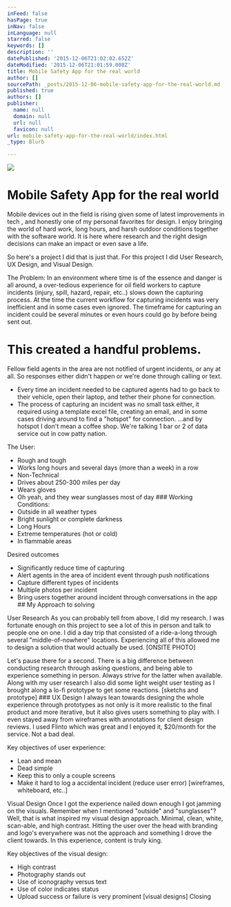 ```yaml
---
inFeed: false
hasPage: true
inNav: false
inLanguage: null
starred: false
keywords: []
description: ''
datePublished: '2015-12-06T21:02:02.652Z'
dateModified: '2015-12-06T21:01:59.008Z'
title: Mobile Safety App for the real world
author: []
sourcePath: _posts/2015-12-06-mobile-safety-app-for-the-real-world.md
published: true
authors: []
publisher:
  name: null
  domain: null
  url: null
  favicon: null
url: mobile-safety-app-for-the-real-world/index.html
_type: Blurb

---
```

![](https://s3-us-west-2.amazonaws.com/the-grid-img/p/350a28a1358361f5d8fd6ec5a9a208fe58ac8703.jpg)

# Mobile Safety App for the real world

Mobile devices out in the field is rising given some of latest improvements in tech , and honestly one of my personal favorites for design. I enjoy bringing the world of hard work, long hours, and harsh outdoor conditions together with the software world. It is here where research and the right design decisions can make an impact or even save a life.

So here's a project I did that is just that. For this project I did User Research, UX Design, and Visual Design.

The Problem:
In an environment where time is of the essence and danger is all around, a over-tedious experience for oil field workers to capture incidents (injury, spill, hazard, repair, etc..) slows down the capturing process. At the time the current workflow for capturing incidents was very inefficient and in some cases even ignored. The timeframe for capturing an incident could be several minutes or even hours could go by before being sent out.

# This created a handful problems.

Fellow field agents in the area are not notified of urgent incidents, or any at all. So responses either didn't happen or we're done through calling or text.
- Every time an incident needed to be captured agents had to go back to their vehicle, open their laptop, and tether their phone for connection.
- The process of capturing an incident was no small task either, it required using a template excel file, creating an email, and in some cases driving around to find a "hotspot" for connection. ...and by hotspot I don't mean a coffee shop. We're talking 1 bar or 2 of data service out in cow patty nation. 

The User:
- Rough and tough
- Works long hours and several days (more than a week) in a row
- Non-Technical
- Drives about 250-300 miles per day
- Wears gloves
- Oh yeah, and they wear sunglasses most of day
\#\#\# Working Conditions:
- Outside in all weather types
- Bright sunlight or complete darkness
- Long Hours
- Extreme temperatures (hot or cold)
- In flammable areas 

Desired outcomes 
- Significantly reduce time of capturing 
- Alert agents in the area of incident event through push notifications
- Capture different types of incidents
- Multiple photos per incident
- Bring users together around incident through conversations in the app
\#\# My Approach to solving 

User Research
As you can probably tell from above, I did my research. I was fortunate enough on this project to see a lot of this in person and talk to people one on one. I did a day trip that consisted of a ride-a-long through several "middle-of-nowhere" locations. Experiencing all of this allowed me to design a solution that would actually be used.
\[ONSITE PHOTO\] 

Let's pause there for a second. There is a big difference between conducting research through asking questions, and being able to experience something in person. Always strive for the latter when available.
Along with my user research I also did some light weight user testing as I brought along a lo-fi prototype to get some reactions. 
\[sketchs and prototype\]
\#\#\# UX Design
I always lean towards designing the whole experience through prototypes as not only is it more realistic to the final product and more iterative, but it also gives users something to play with. I even stayed away from wireframes with annotations for client design reviews. I used Flinto which was great and I enjoyed it, $20/month for the service. Not a bad deal. 

Key objectives of user experience:
- Lean and mean
- Dead simple
- Keep this to only a couple screens
- Make it hard to log a accidental incident (reduce user error)
\[wireframes, whiteboard, etc..\] 

Visual Design
Once I got the experience nailed down enough I got jamming on the visuals. Remember when I mentioned "outside" and "sunglasses"? Well, that is what inspired my visual design approach. Minimal, clean, white, scan-able, and high contrast. Hitting the user over the head with branding and logo's everywhere was not the approach and something I drove the client towards. In this experience, content is truly king.  

Key objectives of the visual design:
- High contrast
- Photography stands out
- Use of iconography versus text
- Use of color indicates status
- Upload success or failure is very prominent
\[visual designs\]
Closing